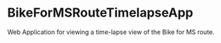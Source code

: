 # BikeForMSRouteTimelapseApp
Web Application for viewing a time-lapse view of the Bike for MS route.
